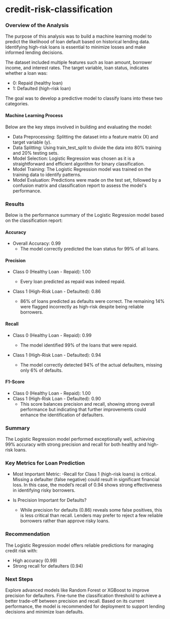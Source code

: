 # credit-risk-classification

### Overview of the Analysis

The purpose of this analysis was to build a machine learning model to predict the likelihood of loan default based on historical lending data. Identifying high-risk loans is essential to minimize losses and make informed lending decisions.

The dataset included multiple features such as loan amount, borrower income, and interest rates. The target variable, loan status, indicates whether a loan was:

- 0: Repaid (healthy loan)
- 1: Defaulted (high-risk loan)

The goal was to develop a predictive model to classify loans into these two categories.

#### Machine Learning Process
Below are the key steps involved in building and evaluating the model:

- Data Preprocessing:
Splitting the dataset into a feature matrix (X) and target variable (y).
- Data Splitting:
Using train_test_split to divide the data into 80% training and 20% testing sets.
- Model Selection:
Logistic Regression was chosen as it is a straightforward and efficient algorithm for binary classification.
- Model Training:
The Logistic Regression model was trained on the training data to identify patterns.
- Model Evaluation:
Predictions were made on the test set, followed by a confusion matrix and classification report to assess the model's performance.

### Results
Below is the performance summary of the Logistic Regression model based on the classification report:

#### Accuracy
- Overall Accuracy: 0.99
  - The model correctly predicted the loan status for 99% of all loans.

#### Precision
- Class 0 (Healthy Loan - Repaid): 1.00
  - Every loan predicted as repaid was indeed repaid.

- Class 1 (High-Risk Loan - Defaulted): 0.86
  - 86% of loans predicted as defaults were correct. The remaining 14% were flagged incorrectly as high-risk despite being reliable borrowers.

#### Recall
- Class 0 (Healthy Loan - Repaid): 0.99
  - The model identified 99% of the loans that were repaid.

- Class 1 (High-Risk Loan - Defaulted): 0.94
  - The model correctly detected 94% of the actual defaulters, missing only 6% of defaults.

#### F1-Score
- Class 0 (Healthy Loan - Repaid): 1.00
- Class 1 (High-Risk Loan - Defaulted): 0.90
  - This score balances precision and recall, showing strong overall performance but indicating that further improvements could enhance the identification of defaulters.

### Summary
The Logistic Regression model performed exceptionally well, achieving 99% accuracy with strong precision and recall for both healthy and high-risk loans.

### Key Metrics for Loan Prediction
- Most Important Metric:
  -Recall for Class 1 (high-risk loans) is critical. Missing a defaulter (false negative) could result in significant financial loss. In this case, the model’s recall of 0.94 shows strong effectiveness in identifying risky borrowers.

- Is Precision Important for Defaults?
  - While precision for defaults (0.86) reveals some false positives, this is less critical than recall. Lenders may prefer to reject a few reliable borrowers rather than approve risky loans.

### Recommendation
The Logistic Regression model offers reliable predictions for managing credit risk with:

- High accuracy (0.99)
- Strong recall for defaulters (0.94)

### Next Steps
Explore advanced models like Random Forest or XGBoost to improve precision for defaulters.
Fine-tune the classification threshold to achieve a better trade-off between precision and recall.
Based on its current performance, the model is recommended for deployment to support lending decisions and minimize loan defaults.